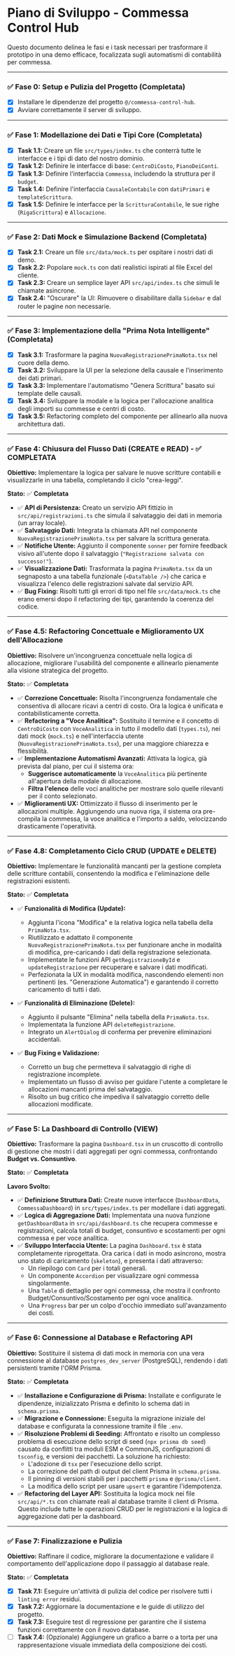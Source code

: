 # Piano di Sviluppo - Commessa Control Hub

Questo documento delinea le fasi e i task necessari per trasformare il prototipo in una demo efficace, focalizzata sugli automatismi di contabilità per commessa.

---

### ✅ Fase 0: Setup e Pulizia del Progetto (Completata)
- [x] Installare le dipendenze del progetto `@/commessa-control-hub`.
- [x] Avviare correttamente il server di sviluppo.

---

### ✅ Fase 1: Modellazione dei Dati e Tipi Core (Completata)
- [x] **Task 1.1:** Creare un file `src/types/index.ts` che conterrà tutte le interfacce e i tipi di dato del nostro dominio.
- [x] **Task 1.2:** Definire le interfacce di base: `CentroDiCosto`, `PianoDeiConti`.
- [x] **Task 1.3:** Definire l'interfaccia `Commessa`, includendo la struttura per il `budget`.
- [x] **Task 1.4:** Definire l'interfaccia `CausaleContabile` con `datiPrimari` e `templateScrittura`.
- [x] **Task 1.5:** Definire le interfacce per la `ScritturaContabile`, le sue righe (`RigaScrittura`) e `Allocazione`.

---

### ✅ Fase 2: Dati Mock e Simulazione Backend (Completata)
- [x] **Task 2.1:** Creare un file `src/data/mock.ts` per ospitare i nostri dati di demo.
- [x] **Task 2.2:** Popolare `mock.ts` con dati realistici ispirati al file Excel del cliente.
- [x] **Task 2.3:** Creare un semplice layer API `src/api/index.ts` che simuli le chiamate asincrone.
- [x] **Task 2.4:** "Oscurare" la UI: Rimuovere o disabilitare dalla `Sidebar` e dal router le pagine non necessarie.

---

### ✅ Fase 3: Implementazione della "Prima Nota Intelligente" (Completata)
- [x] **Task 3.1:** Trasformare la pagina `NuovaRegistrazionePrimaNota.tsx` nel cuore della demo.
- [x] **Task 3.2:** Sviluppare la UI per la selezione della causale e l'inserimento dei dati primari.
- [x] **Task 3.3:** Implementare l'automatismo "Genera Scrittura" basato sui template delle causali.
- [x] **Task 3.4:** Sviluppare la modale e la logica per l'allocazione analitica degli importi su commesse e centri di costo.
- [x] **Task 3.5:** Refactoring completo del componente per allinearlo alla nuova architettura dati.

---

### ✅ Fase 4: Chiusura del Flusso Dati (CREATE e READ) - ✅ COMPLETATA

**Obiettivo:** Implementare la logica per salvare le nuove scritture contabili e visualizzarle in una tabella, completando il ciclo "crea-leggi".

**Stato:** ✅ **Completata**

- ✅ **API di Persistenza:** Creato un servizio API fittizio in `src/api/registrazioni.ts` che simula il salvataggio dei dati in memoria (un array locale).
- ✅ **Salvataggio Dati:** Integrata la chiamata API nel componente `NuovaRegistrazionePrimaNota.tsx` per salvare la scrittura generata.
- ✅ **Notifiche Utente:** Aggiunto il componente `sonner` per fornire feedback visivo all'utente dopo il salvataggio (`"Registrazione salvata con successo!"`).
- ✅ **Visualizzazione Dati:** Trasformata la pagina `PrimaNota.tsx` da un segnaposto a una tabella funzionale (`<DataTable />`) che carica e visualizza l'elenco delle registrazioni salvate dal servizio API.
- ✅ **Bug Fixing:** Risolti tutti gli errori di tipo nel file `src/data/mock.ts` che erano emersi dopo il refactoring dei tipi, garantendo la coerenza del codice.

---

### ✅ Fase 4.5: Refactoring Concettuale e Miglioramento UX dell'Allocazione

**Obiettivo:** Risolvere un'incongruenza concettuale nella logica di allocazione, migliorare l'usabilità del componente e allinearlo pienamente alla visione strategica del progetto.

**Stato:** ✅ **Completata**

- ✅ **Correzione Concettuale:** Risolta l'incongruenza fondamentale che consentiva di allocare ricavi a centri di costo. Ora la logica è unificata e contabilisticamente corretta.
- ✅ **Refactoring a "Voce Analitica":** Sostituito il termine e il concetto di `CentroDiCosto` con `VoceAnalitica` in tutto il modello dati (`types.ts`), nei dati mock (`mock.ts`) e nell'interfaccia utente (`NuovaRegistrazionePrimaNota.tsx`), per una maggiore chiarezza e flessibilità.
- ✅ **Implementazione Automatismi Avanzati:** Attivata la logica, già prevista dal piano, per cui il sistema ora:
    - **Suggerisce automaticamente** la `VoceAnalitica` più pertinente all'apertura della modale di allocazione.
    - **Filtra l'elenco** delle voci analitiche per mostrare solo quelle rilevanti per il conto selezionato.
- ✅ **Miglioramenti UX:** Ottimizzato il flusso di inserimento per le allocazioni multiple. Aggiungendo una nuova riga, il sistema ora pre-compila la commessa, la voce analitica e l'importo a saldo, velocizzando drasticamente l'operatività.

---

### ✅ Fase 4.8: Completamento Ciclo CRUD (UPDATE e DELETE)

**Obiettivo:** Implementare le funzionalità mancanti per la gestione completa delle scritture contabili, consentendo la modifica e l'eliminazione delle registrazioni esistenti.

**Stato:** ✅ **Completata**

- ✅ **Funzionalità di Modifica (Update):**
    - Aggiunta l'icona "Modifica" e la relativa logica nella tabella della `PrimaNota.tsx`.
    - Riutilizzato e adattato il componente `NuovaRegistrazionePrimaNota.tsx` per funzionare anche in modalità di modifica, pre-caricando i dati della registrazione selezionata.
    - Implementate le funzioni API `getRegistrazioneById` e `updateRegistrazione` per recuperare e salvare i dati modificati.
    - Perfezionata la UX in modalità modifica, nascondendo elementi non pertinenti (es. "Generazione Automatica") e garantendo il corretto caricamento di tutti i dati.

- ✅ **Funzionalità di Eliminazione (Delete):**
    - Aggiunto il pulsante "Elimina" nella tabella della `PrimaNota.tsx`.
    - Implementata la funzione API `deleteRegistrazione`.
    - Integrato un `AlertDialog` di conferma per prevenire eliminazioni accidentali.

- ✅ **Bug Fixing e Validazione:**
    - Corretto un bug che permetteva il salvataggio di righe di registrazione incomplete.
    - Implementato un flusso di avviso per guidare l'utente a completare le allocazioni mancanti prima del salvataggio.
    - Risolto un bug critico che impediva il salvataggio corretto delle allocazioni modificate.

---

### ✅ Fase 5: La Dashboard di Controllo (VIEW)

**Obiettivo:** Trasformare la pagina `Dashboard.tsx` in un cruscotto di controllo di gestione che mostri i dati aggregati per ogni commessa, confrontando **Budget vs. Consuntivo**.

**Stato:** ✅ **Completata**

**Lavoro Svolto:**
- ✅ **Definizione Struttura Dati:** Create nuove interfacce (`DashboardData`, `CommessaDashboard`) in `src/types/index.ts` per modellare i dati aggregati.
- ✅ **Logica di Aggregazione Dati:** Implementata una nuova funzione `getDashboardData` in `src/api/dashboard.ts` che recupera commesse e registrazioni, calcola totali di budget, consuntivo e scostamenti per ogni commessa e per voce analitica.
- ✅ **Sviluppo Interfaccia Utente:** La pagina `Dashboard.tsx` è stata completamente riprogettata. Ora carica i dati in modo asincrono, mostra uno stato di caricamento (`skeleton`), e presenta i dati attraverso:
    - Un riepilogo con `Card` per i totali generali.
    - Un componente `Accordion` per visualizzare ogni commessa singolarmente.
    - Una `Table` di dettaglio per ogni commessa, che mostra il confronto Budget/Consuntivo/Scostamento per ogni voce analitica.
    - Una `Progress` bar per un colpo d'occhio immediato sull'avanzamento dei costi.

---

### ✅ Fase 6: Connessione al Database e Refactoring API

**Obiettivo:** Sostituire il sistema di dati mock in memoria con una vera connessione al database `postgres_dev_server` (PostgreSQL), rendendo i dati persistenti tramite l'ORM Prisma.

**Stato:** ✅ **Completata**

- ✅ **Installazione e Configurazione di Prisma:** Installate e configurate le dipendenze, inizializzato Prisma e definito lo schema dati in `schema.prisma`.
- ✅ **Migrazione e Connessione:** Eseguita la migrazione iniziale del database e configurata la connessione tramite il file `.env`.
- ✅ **Risoluzione Problemi di Seeding:** Affrontato e risolto un complesso problema di esecuzione dello script di seed (`npx prisma db seed`) causato da conflitti tra moduli ESM e CommonJS, configurazioni di `tsconfig`, e versioni dei pacchetti. La soluzione ha richiesto:
    - L'adozione di `tsx` per l'esecuzione dello script.
    - La correzione del path di output del client Prisma in `schema.prisma`.
    - Il pinning di versioni stabili per i pacchetti `prisma` e `@prisma/client`.
    - La modifica dello script per usare `upsert` e garantire l'idempotenza.
- ✅ **Refactoring del Layer API:** Sostituita la logica mock nei file `src/api/*.ts` con chiamate reali al database tramite il client di Prisma. Questo include tutte le operazioni CRUD per le registrazioni e la logica di aggregazione dati per la dashboard.

---
### ✅ Fase 7: Finalizzazione e Pulizia

**Obiettivo:** Raffinare il codice, migliorare la documentazione e validare il comportamento dell'applicazione dopo il passaggio al database reale.

**Stato:** ✅ **Completata**

- [x] **Task 7.1:** Eseguire un'attività di pulizia del codice per risolvere tutti i `linting error` residui.
- [x] **Task 7.2:** Aggiornare la documentazione e le guide di utilizzo del progetto.
- [x] **Task 7.3:** Eseguire test di regressione per garantire che il sistema funzioni correttamente con il nuovo database.
- [ ] **Task 7.4:** (Opzionale) Aggiungere un grafico a barre o a torta per una rappresentazione visuale immediata della composizione dei costi. 